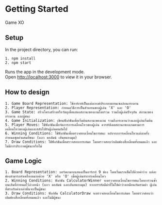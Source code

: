 # Getting Started 
Game XO

## Setup

In the project directory, you can run:

```
1. npm install
2. npm start
```

Runs the app in the development mode.\
Open [http://localhost:3000](http://localhost:3000) to view it in your browser.

## How to design

```
1. Game Board Representation: ใช้อาร์เรย์เป็นแต่ละองค์ประกอบแทนเซลล์บนกระดาน
2. Player Representation: กำหนดวิธีการเป็นตัวแทนของผู้เล่น 'X' และ 'O'
3. Game State: สร้างโครงสร้างหรือวัตถุเพื่อแสดงสถานะของเกมโดยรวม รวมถึงผู้เล่นปัจจุบัน สถานะของกระดาน และผู้ชนะ
4. Game Initialization: เขียนฟังก์ชันเพื่อเริ่มต้นสถานะของเกม รวมถึงกระดานว่างและผู้เล่นเริ่มต้น
5. Player Moves: ใช้ฟังก์ชันเพื่อจัดการการเคลื่อนไหวของผู้เล่น ควรอัปเดตสถานะของเกมตามการเคลื่อนไหวของผู้เล่นและสลับไปยังผู้เล่นคนถัดไป
6. Winning Conditions: ใช้ฟังก์ชันเพื่อตรวจสอบเงื่อนไขการชนะ หลังจากการเคลื่อนไหวแต่ละครั้ง กำหนดชุดค่าผสมที่ชนะ (แถว คอลัมน์ เส้นทแยงมุม)
7. Draw Conditions: ใช้ฟังก์ชันเพื่อตรวจสอบการเสมอ โดยตรวจสอบว่าเติมช่องสี่เหลี่ยมทั้งหมดแล้ว และไม่มีการประกาศผู้ชนะหรือไม่
```

## Game Logic

```
1. Board Representation: บอร์ดเกมจะแสดงเป็นอาร์เรย์ 9 ช่อง โดยเริ่มแรกเต็มไปด้วยค่าว่าง แต่ละช่องสามารถทำเครื่องหมายด้วย 'X' หรือ 'O' เมื่อผู้เล่นทำการเคลื่อนไหว
2. Winning Conditions: ฟังก์ชัน CalculatorWinner จะตรวจสอบเงื่อนไขการชนะโดยการวนซ้ำบนเส้นที่กำหนดไว้ล่วงหน้า (แถว คอลัมน์ และเส้นทแยงมุม) หากบรรทัดมีค่าที่ไม่ใช่ค่าว่างเหมือนกันสามค่า ผู้เล่นที่ตรงกับค่าเหล่านั้นจะเป็นผู้ชนะ
3. Draw Conditions: ฟังก์ชัน CalculatorDraw จะตรวจสอบเงื่อนไขการเสมอ โดยตรวจสอบว่าเติมช่องสี่เหลี่ยมทั้งหมดแล้ว และไม่มีผู้ชนะ
```